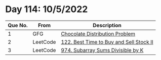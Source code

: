 # Day 114: 10/5/2022

| Que No. | From | Description |
| --- | --- | --- |
| 1 | GFG | [Chocolate Distribution Problem](https://www.geeksforgeeks.org/chocolate-distribution-problem/) |
| 2 | LeetCode | [122. Best Time to Buy and Sell Stock II](https://leetcode.com/problems/best-time-to-buy-and-sell-stock-ii/) |
| 3 | LeetCode | [974. Subarray Sums Divisible by K](https://leetcode.com/problems/subarray-sums-divisible-by-k/) |
